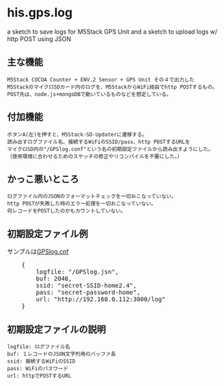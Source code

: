 # his.gps.log
a sketch to save logs for M5Stack GPS Unit
and a sketch to upload logs w/ http POST using JSON

## 主な機能
    M5Stack COCOA Counter + ENV.2 Sensor + GPS Unit その４で出力した
    M5StackのマイクロSDカード内のログを、M5StackからWiFi経由でhttp POSTするもの。
    POST先は、node.js+mongoDBで動いているものなどを想定している。


## 付加機能
    ボタンA(左)を押すと、M5Stack-SD-Updaterに遷移する。
    読み出すログファイル名、接続するWiFiのSSID/pass、http POSTするURLを
    マイクロSD内の"/GPSlog.conf"という名の初期設定ファイルから読み出すようにした。
    （使用環境に合わせるためのスケッチの修正やリコンパイルを不要にした。）

## かっこ悪いところ
    ログファイル内のJSONのフォーマットチェックを一切おこなっていない。
    http POSTが失敗した時のエラー処理を一切おこなっていない。
    何レコードをPOSTしたのかもカウントしていない。


## 初期設定ファイル例
サンプルは<a href="./GPSlog.cnf">GPSlog.cnf</a>
<pre>
    {
        logfile: "/GPSlog.jsn",
        buf: 2048,
        ssid: "secret-SSID-home2.4",
        pass: "secret-password-home",
        url: "http://192.168.0.112:3000/log"
    }
</pre>

## 初期設定ファイルの説明
    logfile: ログファイル名
    buf: １レコードのJSON文字列用のバッファ長
    ssid: 接続するWiFiのSSID
    pass: WiFiのパスワード
    url: httpでPOSTするURL　　　